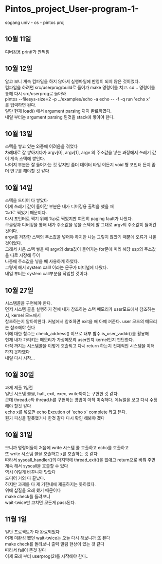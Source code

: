 # Pintos_project_User-program-1-
sogang univ - os - pintos proj


## 10월 11일   
디버깅용 printf가 안찍힘  

## 10월 12일    
알고 보니 계속 컴파일을 하지 않아서 실행파일에 반영이 되지 않은 것이었다.  
컴파일을 하려면 src/userprog/build로 들어가 make 명령어를 치고. 
cd .. 명령어를 통해 다시 src/userprog로 돌아와   
pintos --filesys-size=2 -p ../examples/echo -a echo -- -f -q run 'echo x'  
를 입력하면 된다.  
일단 현재 load() 에서 argument parsing 까지 완료하였다.  
내일 부터는 argument parsing 된것을 stack에 쌓아야 한다.  

## 10월 13일
스택을 쌓고 있는 와중에 어려움을 겪었다  
차례대로 잘 쌓아지다가 argv[0], argv[1], argv 의 주소값을 넣는 과정에서 쓰레기 값이 계속 스택에 쌓인다.   
나머지 부분은 잘 들어가는 것 같지만 좀더 데이터 타입 이든지 void 형 포인터 든지 좀더 연구를 해야할 것 같다   

## 10월 14일  
스택을 드디어 다 쌓았다  
어제 쓰레기 값이 들어간 부분은 내가 디버깅용 출력을 했을 때  
%d로 찍었기 때문이다.  
다시 포인터로 찍기 위해 %p로 찍었지만 여전히 paging fault가 나왔다.  
구글링과 디버깅을 통해 내가 주소값을 넣을 스택에 말 그대로 argv의 주소값이 들어간 것이다.  
argv를 저장한 스택의 주소값을 넣어야 하지만 나는 그렇지 않았기 때문에 오류가 나온것이었다.  
그래서 처음 스택 쌓을 때 argv의 data값이 들어가는 for문에  미리 해당 esp의 주소값을 따로 저장해 두어  
나중에 주소값을 넣을 때 사용하게 하였다.  
그렇게 해서 system call! 이라는 문구가 터미널에 나왔다.  
내일 부터는 system call부분을 작업할 것이다.  

## 10월 27일  
시스템콜을 구현해야 한다.  
먼저 시스템 콜을 실행하기 전에 내가 참조하는 스택 메모리가 user모드에서 참조하는지, kernel 모드에서  
참조하는지 알아야한다. 커널에서 참조하면 exit을 해 아예 꺼준다. user 모드의 메모리는 참조해야 한다  
이에 대한 함수는 check_address() 이므로 내부 함수 is_user_vaddr()를 활용해  
현재 내가 가리키는 메모리가 가상메모리 user인지 kernel인지 판단한다.  
아직 까지는 시스템콜을 이떻게 호출되고 다시 return 하는지 전체적인 시스템을 이해하지 못하였다  
내일 다시 시작…   

## 10월 30일  
과제 제출 1일전   
일단 시스템 콜을, halt, exit, exec, write까지는 구현한 것 같다.  
근데 thread.c와 thread.h를 구현하는 방법이 아직 미숙하다.  메뉴얼을 보고 다시 수정해야 할것 같다  
echo x를 넣으면 echo Excution of 'echo x' complete 라고 뜬다.  
뭔가 파싱을 잘못했거나 한것 같다 다시 확인 해봐야 겠다  

## 10월 31일  
보니까 명령어들이 처음에 write 시스템 콜 호출하고 echo를 호출하고  
또 write 시스템 콜을 호출하고 x를 호출하는 것 같다  
따라서 syscall_handler()의 마지막에 thread_exit()을 없애고 return으로 바꿔 주면  
계속 해서 syscall을 호출할 수 있다   
역시 이렇게 바꾸니까 맞았다  
드디어 거의 다  끝났다.  
하지만 과제를 다  제 기한내에 제출하지는 못하였다.  
위에 삽질을 오래 했기 때문이다  
make check를 돌려보니  
wait-twice만 고치면 모든게 pass된다.  

## 11월 1일  
일단 프로젝트가 다 완료되었다  
어제 미완성 됐던 wait-twice는 오늘 다시 해보니까 또 된다  
make check를 돌려보니 출력 밀림 현상이 있는 것 같다  
따라서 fail이 뜬것 같다  
이제 모래 부터 userprog(2)를 시작해야 한다..  